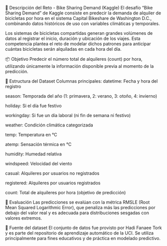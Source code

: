 📝 Descripción del Reto - Bike Sharing Demand (Kaggle)
El desafío “Bike Sharing Demand” de Kaggle consiste en predecir la demanda de alquiler de bicicletas por hora en el sistema Capital Bikeshare de Washington D.C., combinando datos históricos de uso con variables climáticas y temporales.

Los sistemas de bicicletas compartidas generan grandes volúmenes de datos al registrar el inicio, duración y ubicación de los viajes. Esta competencia plantea el reto de modelar dichos patrones para anticipar cuántas bicicletas serán alquiladas en cada hora del día.

📦 Objetivo
Predecir el número total de alquileres (count) por hora, utilizando únicamente la información disponible previa al momento de la predicción.

📁 Estructura del Dataset
Columnas principales:
datetime: Fecha y hora del registro

season: Temporada del año (1: primavera, 2: verano, 3: otoño, 4: invierno)

holiday: Si el día fue festivo

workingday: Si fue un día laboral (ni fin de semana ni festivo)

weather: Condición climática categorizada

temp: Temperatura en °C

atemp: Sensación térmica en °C

humidity: Humedad relativa

windspeed: Velocidad del viento

casual: Alquileres por usuarios no registrados

registered: Alquileres por usuarios registrados

count: Total de alquileres por hora (objetivo de predicción)

🧪 Evaluación
Las predicciones se evalúan con la métrica RMSLE (Root Mean Squared Logarithmic Error), que penaliza más las predicciones por debajo del valor real y es adecuada para distribuciones sesgadas con valores extremos.


🔗 Fuente del dataset
El conjunto de datos fue provisto por Hadi Fanaee Tork y es parte del repositorio de aprendizaje automático de la UCI. Se utiliza principalmente para fines educativos y de práctica en modelado predictivo.
